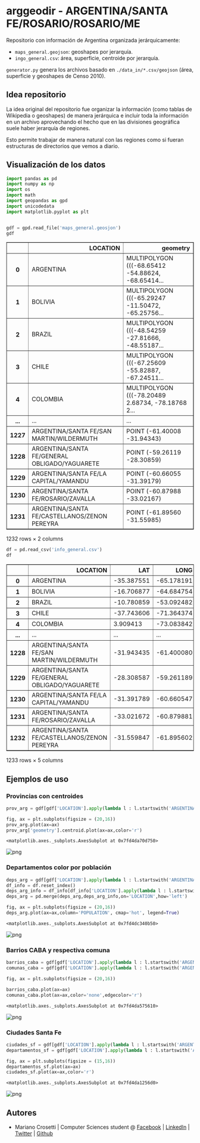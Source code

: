 # arggeodir - ARGENTINA/SANTA FE/ROSARIO/ROSARIO/ME

Repositorio con información de Argentina organizada jerárquicamente:

- <code>maps_general.geojson</code>: geoshapes por jerarquía.
- <code>ingo_general.csv</code>: área, superficie, centroide por jerarquía.

<code>generator.py</code> genera los archivos basado en <code>./data_in/*.csv/geojson</code>  (área, superficie y geoshapes de Censo 2010).

## Idea repositorio

La idea original del repositorio fue organizar la información (como tablas de Wikipedia o geoshapes) de manera jerárquica e incluir toda la información en un archivo aprovechando el hecho que en las divisiones geográfica suele haber jerarquía de regiones.

Esto permite trabajar de manera natural con las regiones como si fueran estructuras de directorios que vemos a diario.

## Visualización de los datos


```python
import pandas as pd
import numpy as np
import os
import math
import geopandas as gpd
import unicodedata
import matplotlib.pyplot as plt


gdf = gpd.read_file('maps_general.geosjon')
gdf
```




<div>
<style scoped>
    .dataframe tbody tr th:only-of-type {
        vertical-align: middle;
    }

    .dataframe tbody tr th {
        vertical-align: top;
    }

    .dataframe thead th {
        text-align: right;
    }
</style>
<table border="1" class="dataframe">
  <thead>
    <tr style="text-align: right;">
      <th></th>
      <th>LOCATION</th>
      <th>geometry</th>
    </tr>
  </thead>
  <tbody>
    <tr>
      <th>0</th>
      <td>ARGENTINA</td>
      <td>MULTIPOLYGON (((-68.65412 -54.88624, -68.65414...</td>
    </tr>
    <tr>
      <th>1</th>
      <td>BOLIVIA</td>
      <td>MULTIPOLYGON (((-65.29247 -11.50472, -65.25756...</td>
    </tr>
    <tr>
      <th>2</th>
      <td>BRAZIL</td>
      <td>MULTIPOLYGON (((-48.54259 -27.81666, -48.55187...</td>
    </tr>
    <tr>
      <th>3</th>
      <td>CHILE</td>
      <td>MULTIPOLYGON (((-67.25609 -55.82887, -67.24511...</td>
    </tr>
    <tr>
      <th>4</th>
      <td>COLOMBIA</td>
      <td>MULTIPOLYGON (((-78.20489 2.68734, -78.18768 2...</td>
    </tr>
    <tr>
      <th>...</th>
      <td>...</td>
      <td>...</td>
    </tr>
    <tr>
      <th>1227</th>
      <td>ARGENTINA/SANTA FE/SAN MARTIN/WILDERMUTH</td>
      <td>POINT (-61.40008 -31.94343)</td>
    </tr>
    <tr>
      <th>1228</th>
      <td>ARGENTINA/SANTA FE/GENERAL OBLIGADO/YAGUARETE</td>
      <td>POINT (-59.26119 -28.30859)</td>
    </tr>
    <tr>
      <th>1229</th>
      <td>ARGENTINA/SANTA FE/LA CAPITAL/YAMANDU</td>
      <td>POINT (-60.66055 -31.39179)</td>
    </tr>
    <tr>
      <th>1230</th>
      <td>ARGENTINA/SANTA FE/ROSARIO/ZAVALLA</td>
      <td>POINT (-60.87988 -33.02167)</td>
    </tr>
    <tr>
      <th>1231</th>
      <td>ARGENTINA/SANTA FE/CASTELLANOS/ZENON PEREYRA</td>
      <td>POINT (-61.89560 -31.55985)</td>
    </tr>
  </tbody>
</table>
<p>1232 rows × 2 columns</p>
</div>




```python
df = pd.read_csv('info_general.csv')
df
```




<div>
<style scoped>
    .dataframe tbody tr th:only-of-type {
        vertical-align: middle;
    }

    .dataframe tbody tr th {
        vertical-align: top;
    }

    .dataframe thead th {
        text-align: right;
    }
</style>
<table border="1" class="dataframe">
  <thead>
    <tr style="text-align: right;">
      <th></th>
      <th>LOCATION</th>
      <th>LAT</th>
      <th>LONG</th>
      <th>POPULATION</th>
      <th>AREA</th>
    </tr>
  </thead>
  <tbody>
    <tr>
      <th>0</th>
      <td>ARGENTINA</td>
      <td>-35.387551</td>
      <td>-65.178191</td>
      <td>45119153.0</td>
      <td>2780400.0</td>
    </tr>
    <tr>
      <th>1</th>
      <td>BOLIVIA</td>
      <td>-16.706877</td>
      <td>-64.684754</td>
      <td>11642688.0</td>
      <td>1098581.0</td>
    </tr>
    <tr>
      <th>2</th>
      <td>BRAZIL</td>
      <td>-10.780859</td>
      <td>-53.092482</td>
      <td>212322269.0</td>
      <td>8514877.0</td>
    </tr>
    <tr>
      <th>3</th>
      <td>CHILE</td>
      <td>-37.743606</td>
      <td>-71.364374</td>
      <td>19132249.0</td>
      <td>756102.0</td>
    </tr>
    <tr>
      <th>4</th>
      <td>COLOMBIA</td>
      <td>3.909413</td>
      <td>-73.083842</td>
      <td>50888825.0</td>
      <td>1138910.0</td>
    </tr>
    <tr>
      <th>...</th>
      <td>...</td>
      <td>...</td>
      <td>...</td>
      <td>...</td>
      <td>...</td>
    </tr>
    <tr>
      <th>1228</th>
      <td>ARGENTINA/SANTA FE/SAN MARTIN/WILDERMUTH</td>
      <td>-31.943435</td>
      <td>-61.400080</td>
      <td>NaN</td>
      <td>NaN</td>
    </tr>
    <tr>
      <th>1229</th>
      <td>ARGENTINA/SANTA FE/GENERAL OBLIGADO/YAGUARETE</td>
      <td>-28.308587</td>
      <td>-59.261189</td>
      <td>NaN</td>
      <td>NaN</td>
    </tr>
    <tr>
      <th>1230</th>
      <td>ARGENTINA/SANTA FE/LA CAPITAL/YAMANDU</td>
      <td>-31.391789</td>
      <td>-60.660547</td>
      <td>NaN</td>
      <td>NaN</td>
    </tr>
    <tr>
      <th>1231</th>
      <td>ARGENTINA/SANTA FE/ROSARIO/ZAVALLA</td>
      <td>-33.021672</td>
      <td>-60.879881</td>
      <td>4966.0</td>
      <td>NaN</td>
    </tr>
    <tr>
      <th>1232</th>
      <td>ARGENTINA/SANTA FE/CASTELLANOS/ZENON PEREYRA</td>
      <td>-31.559847</td>
      <td>-61.895602</td>
      <td>1637.0</td>
      <td>NaN</td>
    </tr>
  </tbody>
</table>
<p>1233 rows × 5 columns</p>
</div>



## Ejemplos de uso

### Provincias con centroides


```python
prov_arg = gdf[gdf['LOCATION'].apply(lambda l : l.startswith('ARGENTINA') and l.count('/')==1)]

fig, ax = plt.subplots(figsize = (20,16)) 
prov_arg.plot(ax=ax)
prov_arg['geometry'].centroid.plot(ax=ax,color='r')
```




    <matplotlib.axes._subplots.AxesSubplot at 0x7fd4da70d750>




![png](README_files/README_5_1.png)


### Departamentos color por población


```python
deps_arg = gdf[gdf['LOCATION'].apply(lambda l : l.startswith('ARGENTINA') and l.count('/')==2)]
df_info = df.reset_index()
deps_arg_info = df_info[df_info['LOCATION'].apply(lambda l : l.startswith('ARGENTINA') and l.count('/')==2)]
deps_arg = pd.merge(deps_arg,deps_arg_info,on='LOCATION',how='left')

fig, ax = plt.subplots(figsize = (20,16)) 
deps_arg.plot(ax=ax,column='POPULATION', cmap='hot', legend=True)
```




    <matplotlib.axes._subplots.AxesSubplot at 0x7fd4dc340b50>




![png](README_files/README_7_1.png)


### Barrios CABA y respectiva comuna


```python
barrios_caba = gdf[gdf['LOCATION'].apply(lambda l : l.startswith('ARGENTINA/CABA/') and l.count('/')==3)]
comunas_caba = gdf[gdf['LOCATION'].apply(lambda l : l.startswith('ARGENTINA/CABA/') and l.count('/')==2)]

fig, ax = plt.subplots(figsize = (20,16)) 

barrios_caba.plot(ax=ax)
comunas_caba.plot(ax=ax,color='none',edgecolor='r')
```




    <matplotlib.axes._subplots.AxesSubplot at 0x7fd4da575610>




![png](README_files/README_9_1.png)


### Ciudades Santa Fe


```python
ciudades_sf = gdf[gdf['LOCATION'].apply(lambda l : l.startswith('ARGENTINA/SANTA FE') and l.count('/')==3)]
departamentos_sf = gdf[gdf['LOCATION'].apply(lambda l : l.startswith('ARGENTINA/SANTA FE') and l.count('/')==2)]

fig, ax = plt.subplots(figsize = (15,16)) 
departamentos_sf.plot(ax=ax)
ciudades_sf.plot(ax=ax,color='r')
```




    <matplotlib.axes._subplots.AxesSubplot at 0x7fd4da1256d0>




![png](README_files/README_11_1.png)


## Autores
- Mariano Crosetti | Computer Sciences student @ [Facebook](https://www.facebook.com/mariano.crosetti.3) | [LinkedIn](https://www.linkedin.com/in/mariano-crosetti-0b71a4146/) | [Twitter](https://twitter.com/MarianoCrosetti) | [Github](https://github.com/mariano22/)

